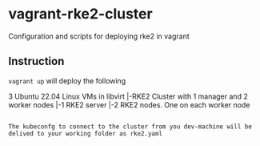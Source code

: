 # vagrant-rke2-cluster
Configuration and scripts for deploying rke2 in vagrant

## Instruction
`vagrant up` will deploy the following

3 Ubuntu 22.04 Linux VMs in libvirt
|-RKE2 Cluster with 1 manager and 2 worker nodes
  |-1 RKE2 server
  |-2 RKE2 nodes. One on each worker node
```

The kubeconfg to connect to the cluster from you dev-machine will be delived to your working folder as rke2.yaml